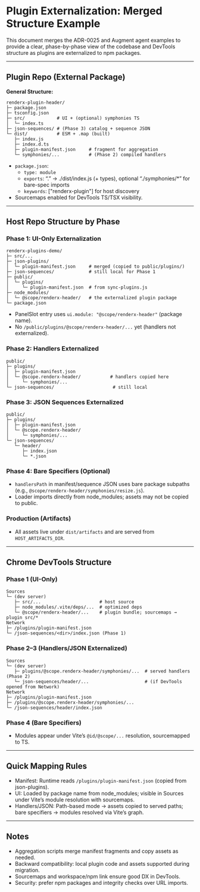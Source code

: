 # Plugin Externalization: Merged Structure Example

This document merges the ADR-0025 and Augment agent examples to provide a clear, phase-by-phase view of the codebase and DevTools structure as plugins are externalized to npm packages.

---

## Plugin Repo (External Package)

**General Structure:**
```
renderx-plugin-header/
├─ package.json
├─ tsconfig.json
├─ src/            # UI + (optional) symphonies TS
│  └─ index.ts
├─ json-sequences/ # (Phase 3) catalog + sequence JSON
└─ dist/           # ESM + .map (built)
   ├─ index.js
   ├─ index.d.ts
   ├─ plugin-manifest.json     # fragment for aggregation
   └─ symphonies/...           # (Phase 2) compiled handlers
```
- `package.json`:
  - `type: module`
  - `exports`: “.” → ./dist/index.js (+ types), optional “./symphonies/*” for bare-spec imports
  - `keywords`: ["renderx-plugin"] for host discovery
- Sourcemaps enabled for DevTools TS/TSX visibility.

---

## Host Repo Structure by Phase

### Phase 1: UI-Only Externalization
```
renderx-plugins-demo/
├─ src/...
├─ json-plugins/
│  └─ plugin-manifest.json     # merged (copied to public/plugins/)
├─ json-sequences/             # still local for Phase 1
├─ public/
│  └─ plugins/
│     └─ plugin-manifest.json  # from sync-plugins.js
├─ node_modules/
│  └─ @scope/renderx-header/   # the externalized plugin package
└─ package.json
```
- PanelSlot entry uses `ui.module: "@scope/renderx-header"` (package name).
- No `/public/plugins/@scope/renderx-header/...` yet (handlers not externalized).

### Phase 2: Handlers Externalized
```
public/
├─ plugins/
│  ├─ plugin-manifest.json
│  └─ @scope.renderx-header/           # handlers copied here
│     └─ symphonies/...
└─ json-sequences/                      # still local
```

### Phase 3: JSON Sequences Externalized
```
public/
├─ plugins/
│  ├─ plugin-manifest.json
│  └─ @scope.renderx-header/
│     └─ symphonies/...
└─ json-sequences/
   └─ header/
      ├─ index.json
      └─ *.json
```

### Phase 4: Bare Specifiers (Optional)
- `handlersPath` in manifest/sequence JSON uses bare package subpaths (e.g., `@scope/renderx-header/symphonies/resize.js`).
- Loader imports directly from node_modules; assets may not be copied to public.

### Production (Artifacts)
- All assets live under `dist/artifacts` and are served from `HOST_ARTIFACTS_DIR`.

---

## Chrome DevTools Structure

### Phase 1 (UI-Only)
```
Sources
└─ (dev server)
   ├─ src/...                      # host source
   ├─ node_modules/.vite/deps/...  # optimized deps
   └─ @scope/renderx-header/...    # plugin bundle; sourcemaps → plugin src/*
Network
├─ /plugins/plugin-manifest.json
└─ /json-sequences/<dir>/index.json (Phase 1)
```

### Phase 2–3 (Handlers/JSON Externalized)
```
Sources
└─ (dev server)
   ├─ plugins/@scope.renderx-header/symphonies/...  # served handlers (Phase 2)
   └─ json-sequences/header/...                     # (if DevTools opened from Network)
Network
├─ /plugins/plugin-manifest.json
├─ /plugins/@scope.renderx-header/symphonies/...
└─ /json-sequences/header/index.json
```

### Phase 4 (Bare Specifiers)
- Modules appear under Vite’s `@id/@scope/...` resolution, sourcemapped to TS.

---

## Quick Mapping Rules
- Manifest: Runtime reads `/plugins/plugin-manifest.json` (copied from json-plugins).
- UI: Loaded by package name from node_modules; visible in Sources under Vite’s module resolution with sourcemaps.
- Handlers/JSON: Path-based mode → assets copied to served paths; bare specifiers → modules resolved via Vite’s graph.

---

## Notes
- Aggregation scripts merge manifest fragments and copy assets as needed.
- Backward compatibility: local plugin code and assets supported during migration.
- Sourcemaps and workspace/npm link ensure good DX in DevTools.
- Security: prefer npm packages and integrity checks over URL imports.
